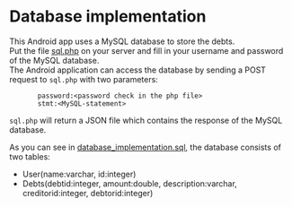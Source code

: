 Database implementation
=======================

This Android app uses a MySQL database to store the debts.   
Put the file [sql.php](https://github.com/wpinnoo/DebtApp/blob/master/database/sql.php) on your server and fill in your username and password of the MySQL database.   
The Android application can access the database by sending a POST request to `sql.php` with two parameters: 
   
           password:<password check in the php file>   
           stmt:<MySQL-statement>   

`sql.php` will return a JSON file which contains the response of the MySQL database.   

As you can see in [database_implementation.sql](database_implementation.sql), the database consists of two tables:
* User(name:varchar, id:integer)
* Debts(debtid:integer, amount:double, description:varchar, creditorid:integer, debtorid:integer)
